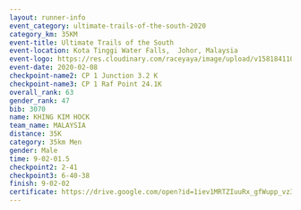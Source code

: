 ```yaml
--- 
layout: runner-info 
event_category: ultimate-trails-of-the-south-2020 
category_km: 35KM 
event-title: Ultimate Trails of the South 
event-location: Kota Tinggi Water Falls,  Johor, Malaysia 
event-logo: https://res.cloudinary.com/raceyaya/image/upload/v1581841103/logo/2020/ultimate-trails-2020_i93dfj.jpg 
event-date: 2020-02-08 
checkpoint-name2: CP 1 Junction 3.2 K 
checkpoint-name3: CP 1 Raf Point 24.1K 
overall_rank: 63
gender_rank: 47
bib: 3070
name: KHING KIM HOCK
team_name: MALAYSIA
distance: 35K
category: 35km Men
gender: Male
time: 9-02-01.5
checkpoint2: 2-41
checkpoint3: 6-40-38
finish: 9-02-02
certificate: https://drive.google.com/open?id=1iev1MRTZIuuRx_gfWupp_vz3bvSA01sT
--- 
```

